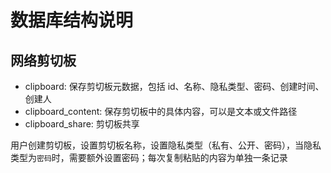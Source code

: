 # 数据库结构说明

## 网络剪切板

- clipboard: 保存剪切板元数据，包括 id、名称、隐私类型、密码、创建时间、创建人
- clipboard_content: 保存剪切板中的具体内容，可以是文本或文件路径
- clipboard_share: 剪切板共享

用户创建剪切板，设置剪切板名称，设置隐私类型（私有、公开、密码），当隐私类型为`密码`时，需要额外设置密码；每次复制粘贴的内容为单独一条记录
